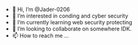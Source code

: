 - 👋 Hi, I’m @Jader-0206
- 👀 I’m interested in conding and cyber security
- 🌱 I’m currently learning web security protecting
- 💞️ I’m looking to collaborate on somewhere IDK.
- 📫 How to reach me ...

<!---
Jader-0206/Jader-0206 is a ✨ special ✨ repository because its `README.md` (this file) appears on your GitHub profile.
You can click the Preview link to take a look at your changes.
--->
